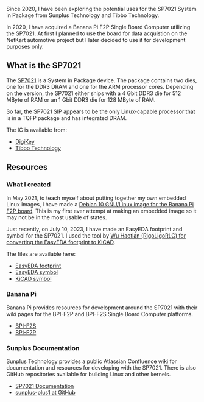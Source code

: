Since 2020, I have been exploring the potential uses for the SP7021 System in Package from Sunplus Technology and Tibbo Technology. 

In 2020, I have acquired a Banana Pi F2P Single Board Computer utilizing the SP7021. At first I planned to use the board for data acquistion on the NetKart automotive project but I later decided to use it for development purposes only.

## What is the SP7021
The [SP7021](https://www.sunplus.com/products/plus1.asp) is a System in Package device. The package contains two dies, one for the DDR3 DRAM and one for the ARM processor cores. Depending on the version, the SP7021 either ships with a 4 Gbit DDR3 die for 512 MByte of RAM or an 1 Gbit DDR3 die for 128 MByte of RAM.

So far, the SP7021 SIP appears to be the only Linux-capable processor that is in a TQFP package and has integrated DRAM. 

The IC is available from:

- [DigiKey](https://www.digikey.com/en/products/detail/tibbo/SP7021-IF/13918547)
- [Tibbo Technology](https://tibbo.com/store/plus1.html)

## Resources

### What I created
In May 2021, to teach myself about putting together my own embedded Linux images, I have made a [Debian 10 GNU/Linux image for the Banana Pi F2P board](https://forum.banana-pi.org/t/bpi-f2p-debian-10-armhf-linux-kernel-5-4-35/12286). This is my first ever attempt at making an embedded image so it may not be in the most usable of states. 

Just recently, on July 10, 2023, I have made an EasyEDA footprint and symbol for the SP7021. I used the tool by [Wu Haotian (RigoLigoRLC) for converting the EasyEDA footprint to KiCAD](https://github.com/RigoLigoRLC/LC2KiCad).

The files are available here:

- [EasyEDA footprint](/static/blog/3/PCBLIB_TQFP-176_L20.0-W20.0-P0.40-EP9.6-BL_2023-07-10.json)
- [EasyEDA symbol](/static/blog/3/SCHLIB_SP7021_2023-07-10.json)
- [KiCAD symbol](/static/blog/3/SP7021.lib)

### Banana Pi

Banana Pi provides resources for development around the SP7021 with their wiki pages for the BPI-F2P and BPI-F2S Single Board Computer platforms.

- [BPI-F2S](https://wiki.banana-pi.org/Banana_Pi_BPI-F2S)
- [BPI-F2P](https://wiki.banana-pi.org/Banana_Pi_BPI-F2P)

### Sunplus Documentation

Sunplus Technology provides a public Atlassian Confluence wiki for documentation and resources for developing with the SP7021. There is also GitHub repositories available for building Linux and other kernels.

- [SP7021 Documentation](https://sunplus.atlassian.net/wiki/spaces/doc/overview)
- [sunplus-plus1 at GitHub](https://github.com/sunplus-plus1)

